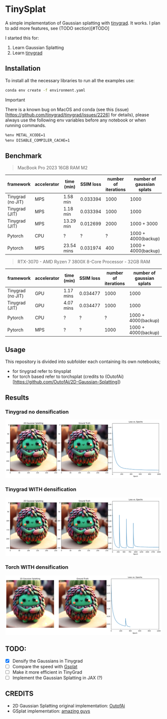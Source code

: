 # TinySplat

A simple implementation of Gaussian splatting with [tinygrad](https://github.com/tinygrad/tinygrad). It works. I plan to add more features, see (TODO section)[#TODO]

I started this for:

1. Learn Gaussian Splatting
2. Learn [tinygrad](https://docs.tinygrad.org/)

## Installation

To install all the necessary libraries to run all the examples use:

```bash
conda env create -f environment.yaml
```

> [!IMPORTANT]  
> There is a known bug on MacOS and conda (see this (issue)[https://github.com/tinygrad/tinygrad/issues/2226] for details), please always use the following env variables before any notebook or when running commands.
>```bash
>%env METAL_XCODE=1
>%env DISABLE_COMPILER_CACHE=1
>```

## Benchmark

> MacBook Pro 2023 16GB RAM M2

| framework          | accelerator | time (min) | SSIM loss | number of iterations  | number of gaussian splats |
|--------------------|-------------|------------|-----------|-----------------------|---------------------------|
| Tinygrad (no JIT)  | MPS         | 1.58 min   | 0.033394  | 1000                  | 1000                      |
| Tinygrad (JIT)     | MPS         | 1.18 min   | 0.033394  | 1000                  | 1000                      |
| Tinygrad (JIT)     | MPS         | 13.29 min  | 0.012699  | 2000                  | 1000 + 3000               |
| Pytorch            | CPU         | ?          | ?         |  ?                    | 1000 + 4000(backup)       |
| Pytorch            | MPS         | 23.54 mins | 0.031974  | 400                   | 1000 + 4000(backup)       |

> RTX-3070 - AMD Ryzen 7 3800X 8-Core Processor - 32GB RAM

| framework          | accelerator | time (min) | SSIM loss | number of iterations  | number of gaussian splats |
|--------------------|-------------|------------|-----------|-----------------------|---------------------------|
| Tinygrad (no JIT)  | GPU         | 1.17 mins  | 0.034477  | 1000                  | 1000                      |
| Tinygrad (JIT)     | GPU         | 4.07 mins  | 0.034477  | 1000                  | 1000                      |
| Pytorch            | CPU         | ?          | ?         |  ?                    | 1000 + 4000(backup)       |
| Pytorch            | MPS         | ?          | ?         | 1000                  | 1000 + 4000(backup)       |

## Usage

This repository is divided into subfolder each containing its own notebooks;

- for tinygrad refer to tinysplat
- for torch based refer to torchsplat (credits to (OutofAi)[https://github.com/OutofAi/2D-Gaussian-Splatting])

## Results

### Tinygrad no densification

![](./assets/output_tinygrad_no_densification.png)

### Tinygrad WITH densification

![](./assets/outout_tinygrad_densified_2001_epochs.png)

### Torch WITH densification

![](./assets/output_torch_densified_400_epochs.png)

## TODO:

- [X] Densify the Gaussians in Tinygrad
- [ ] Compare the speed with [Gsplat](https://docs.gsplat.studio/main/examples/image.html)
- [ ] Make it more efficient in TinyGrad
- [ ] Implement the Gaussian Splatting in JAX (?)

## CREDITS

- 2D Gaussian Splatting original implementation: [OutofAi](https://github.com/OutofAi/2D-Gaussian-Splatting)
- GSplat implementation: [amazing guys](https://github.com/nerfstudio-project/gsplat)
